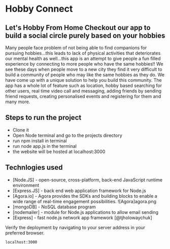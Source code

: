 # Hobby Connect
## Let's Hobby From Home Checkout our app to build a social circle purely based on your hobbies


Many people face problem of not being able to find companions for pursuing hobbies...this leads to lack of physical activities that deteriorates our mental health as well...this app is an attempt to give people a fun filled experience by connecting to more people who have the same hobbies!!
We see these days when people move to a new city they find it very difficult to build a community of people who may like the same hobbies as they do. We have come up with a unique solution to help you build this community.
The app has a whole lot of feature such as location, hobby based searching for other users, real time video call and messaging, adding friends by sending friend requests, creating personalised events and registering for them and many more.


## Steps to run the project

- Clone it
- Open Node terminal and go to the projects directory
- run npm install in terminal
- run node app.js in the terminal
- the website will be hosted at localhost:3000


## Technlogies used

- [Node.JS] - open-source, cross-platform, back-end JavaScript runtime environment
- [Express.JS] -  back end web application framework for Node.js
- [Agora.io] - Agora provides the SDKs and building blocks to enable a wide range of real-time engagement possibilities.
![Agora]agora.png
- [mongoDB] - NoSQL database program
- [nodemailer] - module for Node.js applications to allow email sending
- [Express] - fast node.js network app framework [@tjholowaychuk]



Verify the deployment by navigating to your server address in
your preferred browser.

```sh
localhost:3000
```
